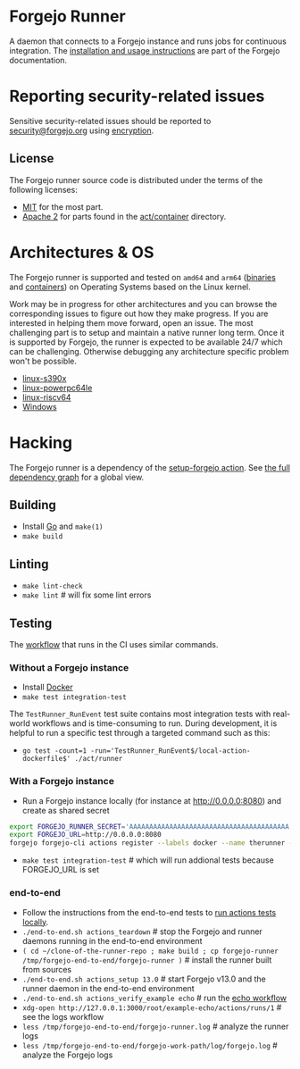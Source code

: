 # Forgejo Runner

A daemon that connects to a Forgejo instance and runs jobs for continuous integration. The [installation and usage instructions](https://forgejo.org/docs/next/admin/actions/) are part of the Forgejo documentation.

# Reporting security-related issues

Sensitive security-related issues should be reported to [security@forgejo.org](mailto:security@forgejo.org) using [encryption](https://keyoxide.org/security@forgejo.org).

## License

The Forgejo runner source code is distributed under the terms of the following licenses:

- [MIT](LICENSE) for the most part.
- [Apache 2](act/container/DOCKER_LICENSE) for parts found in the [act/container](act/container) directory.

# Architectures & OS

The Forgejo runner is supported and tested on `amd64` and `arm64` ([binaries](https://code.forgejo.org/forgejo/runner/releases) and [containers](https://code.forgejo.org/forgejo/-/packages/container/runner/versions)) on Operating Systems based on the Linux kernel.

Work may be in progress for other architectures and you can browse the corresponding issues to figure out how they make progress. If you are interested in helping them move forward, open an issue. The most challenging part is to setup and maintain a native runner long term. Once it is supported by Forgejo, the runner is expected to be available 24/7 which can be challenging. Otherwise debugging any architecture specific problem won't be possible.

- [linux-s390x](https://code.forgejo.org/forgejo/runner/issues?labels=969)
- [linux-powerpc64le](https://code.forgejo.org/forgejo/runner/issues?labels=968)
- [linux-riscv64](https://code.forgejo.org/forgejo/runner/issues?labels=970)
- [Windows](https://code.forgejo.org/forgejo/runner/issues?labels=365)

# Hacking

The Forgejo runner is a dependency of the [setup-forgejo action](https://code.forgejo.org/actions/setup-forgejo). See [the full dependency graph](https://code.forgejo.org/actions/cascading-pr/#forgejo-dependencies) for a global view.

## Building

- Install [Go](https://go.dev/doc/install) and `make(1)`
- `make build`

## Linting

- `make lint-check`
- `make lint` # will fix some lint errors

## Testing

The [workflow](.forgejo/workflows/test.yml) that runs in the CI uses similar commands.

### Without a Forgejo instance

- Install [Docker](https://docs.docker.com/engine/install/)
- `make test integration-test`

The `TestRunner_RunEvent` test suite contains most integration tests
with real-world workflows and is time-consuming to run. During
development, it is helpful to run a specific test through a targeted
command such as this:

- `go test -count=1 -run='TestRunner_RunEvent$/local-action-dockerfile$' ./act/runner`

### With a Forgejo instance

- Run a Forgejo instance locally (for instance at http://0.0.0.0:8080) and create as shared secret
```sh
export FORGEJO_RUNNER_SECRET='AAAAAAAAAAAAAAAAAAAAAAAAAAAAAAAAAAAAAAAA'
export FORGEJO_URL=http://0.0.0.0:8080
forgejo forgejo-cli actions register --labels docker --name therunner --secret $FORGEJO_RUNNER_SECRET
```
- `make test integration-test` # which will run addional tests because FORGEJO_URL is set

### end-to-end

- Follow the instructions from the end-to-end tests to [run actions tests locally](https://code.forgejo.org/forgejo/end-to-end#running-from-locally-built-binary).
- `./end-to-end.sh actions_teardown` # stop the Forgejo and runner daemons running in the end-to-end environment
- `( cd ~/clone-of-the-runner-repo ; make build ; cp forgejo-runner /tmp/forgejo-end-to-end/forgejo-runner )` # install the runner built from sources
- `./end-to-end.sh actions_setup 13.0` # start Forgejo v13.0 and the runner daemon in the end-to-end environment
- `./end-to-end.sh actions_verify_example echo` # run the [echo workflow](https://code.forgejo.org/forgejo/end-to-end/src/branch/main/actions/example-echo/.forgejo/workflows/test.yml)
- `xdg-open http://127.0.0.1:3000/root/example-echo/actions/runs/1` # see the logs workflow
- `less /tmp/forgejo-end-to-end/forgejo-runner.log` # analyze the runner logs
- `less /tmp/forgejo-end-to-end/forgejo-work-path/log/forgejo.log` # analyze the Forgejo logs

